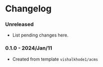 # Changelog

### Unreleased

* List pending changes here.

### 0.1.0 - 2024/Jan/11

* Created from template `vishalkhode1/acms`
